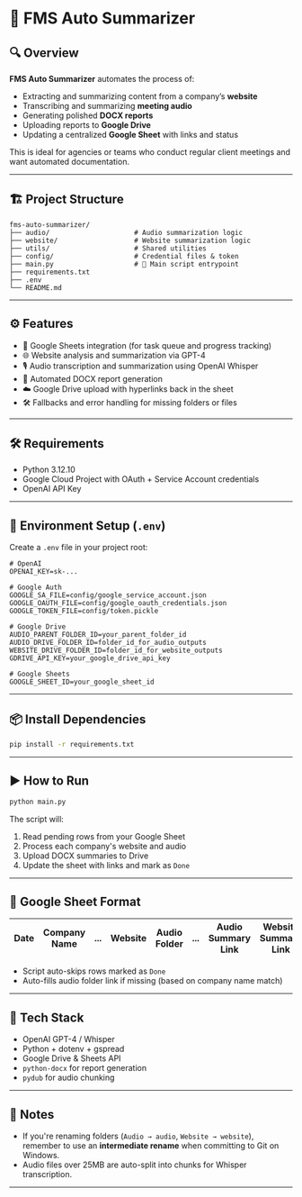 # 📘 FMS Auto Summarizer

## 🔍 Overview

**FMS Auto Summarizer** automates the process of:

- Extracting and summarizing content from a company’s **website**
- Transcribing and summarizing **meeting audio**
- Generating polished **DOCX reports**
- Uploading reports to **Google Drive**
- Updating a centralized **Google Sheet** with links and status

This is ideal for agencies or teams who conduct regular client meetings and want automated documentation.

---

## 🏗️ Project Structure

```
fms-auto-summarizer/
├── audio/                     # Audio summarization logic
├── website/                   # Website summarization logic
├── utils/                     # Shared utilities
├── config/                    # Credential files & token
├── main.py                    # 🔁 Main script entrypoint
├── requirements.txt
├── .env
└── README.md
```

---

## ⚙️ Features

- 🔗 Google Sheets integration (for task queue and progress tracking)
- 🌐 Website analysis and summarization via GPT-4
- 🎙️ Audio transcription and summarization using OpenAI Whisper
- 📄 Automated DOCX report generation
- ☁️ Google Drive upload with hyperlinks back in the sheet
- 🛠 Fallbacks and error handling for missing folders or files

---

## 🛠️ Requirements

- Python 3.12.10
- Google Cloud Project with OAuth + Service Account credentials
- OpenAI API Key

---

## 🔑 Environment Setup (`.env`)

Create a `.env` file in your project root:

```env
# OpenAI
OPENAI_KEY=sk-...

# Google Auth
GOOGLE_SA_FILE=config/google_service_account.json
GOOGLE_OAUTH_FILE=config/google_oauth_credentials.json
GOOGLE_TOKEN_FILE=config/token.pickle

# Google Drive
AUDIO_PARENT_FOLDER_ID=your_parent_folder_id
AUDIO_DRIVE_FOLDER_ID=folder_id_for_audio_outputs
WEBSITE_DRIVE_FOLDER_ID=folder_id_for_website_outputs
GDRIVE_API_KEY=your_google_drive_api_key

# Google Sheets
GOOGLE_SHEET_ID=your_google_sheet_id
```

---

## 📦 Install Dependencies

```bash
pip install -r requirements.txt
```

---

## ▶️ How to Run

```bash
python main.py
```

The script will:

1. Read pending rows from your Google Sheet
2. Process each company's website and audio
3. Upload DOCX summaries to Drive
4. Update the sheet with links and mark as `Done`

---

## 🧾 Google Sheet Format

| Date | Company Name | ... | Website | Audio Folder | ... | Audio Summary Link | Website Summary Link | Status |
| ---- | ------------ | --- | ------- | ------------ | --- | ------------------ | -------------------- | ------ |

- Script auto-skips rows marked as `Done`
- Auto-fills audio folder link if missing (based on company name match)

---

## 🧠 Tech Stack

- OpenAI GPT-4 / Whisper
- Python + dotenv + gspread
- Google Drive & Sheets API
- `python-docx` for report generation
- `pydub` for audio chunking

---

## 📌 Notes

- If you're renaming folders (`Audio → audio`, `Website → website`), remember to use an **intermediate rename** when committing to Git on Windows.
- Audio files over 25MB are auto-split into chunks for Whisper transcription.

---
